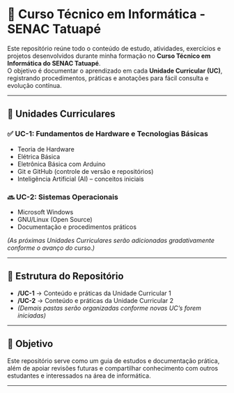 # 📘 Curso Técnico em Informática - SENAC Tatuapé  

Este repositório reúne todo o conteúdo de estudo, atividades, exercícios e projetos desenvolvidos durante minha formação no **Curso Técnico em Informática do SENAC Tatuapé**.  
O objetivo é documentar o aprendizado em cada **Unidade Curricular (UC)**, registrando procedimentos, práticas e anotações para fácil consulta e evolução contínua.  

---

## 🔹 Unidades Curriculares  

### ✅ UC-1: Fundamentos de Hardware e Tecnologias Básicas  
- Teoria de Hardware  
- Elétrica Básica  
- Eletrônica Básica com Arduino  
- Git e GitHub (controle de versão e repositórios)  
- Inteligência Artificial (AI) – conceitos iniciais  

### 🔜 UC-2: Sistemas Operacionais  
- Microsoft Windows  
- GNU/Linux (Open Source)  
- Documentação e procedimentos práticos  

*(As próximas Unidades Curriculares serão adicionadas gradativamente conforme o avanço do curso.)*  

---

## 📂 Estrutura do Repositório  
- **/UC-1** → Conteúdo e práticas da Unidade Curricular 1  
- **/UC-2** → Conteúdo e práticas da Unidade Curricular 2  
- *(Demais pastas serão organizadas conforme novas UC’s forem iniciadas)*  

---

## 🎯 Objetivo  
Este repositório serve como um guia de estudos e documentação prática, além de apoiar revisões futuras e compartilhar conhecimento com outros estudantes e interessados na área de informática.  

---

